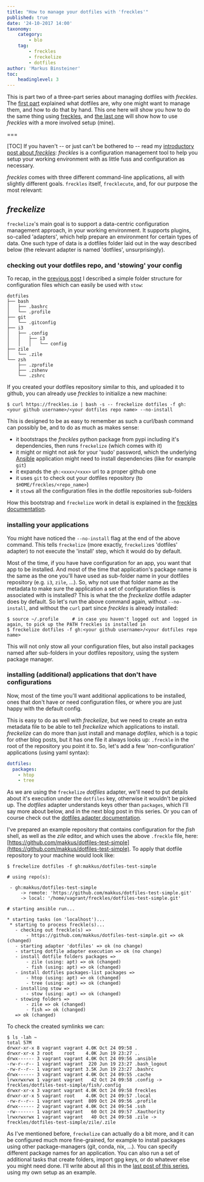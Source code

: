 ```yaml
---
title: "How to manage your dotfiles with 'freckles'"
published: true
date: '24-10-2017 14:00'
taxonomy:
    category:
        - blo
    tag:
        - freckles
        - freckelize
        - dotfiles
author: 'Markus Binsteiner'
toc:
    headinglevel: 3
---
```


This is part two of a three-part series about managing dotfiles with *freckles*. The [first part](/blog/managing-dotfiles) explained what dotfiles are, why one might want to manage them, and how to do that by hand. This one here will show you how to do the same thing using [freckles](https://github.com/makkus/freckles), and [the last one](/blog/how-to-manage-my-dotfiles-with-freckles) will show how to use *freckles* with a more involved setup (mine).

===

[TOC]
If you haven't -- or just can't be bothered to -- read my [introductory post about *freckles*](/blog/so-i-made-this-thing): *freckles* is a configuration management tool to help you setup your working environment with as little fuss and configuration as necessary. 

*freckles* comes with three different command-line applications, all with slightly different goals. `freckles` itself, `frecklecute`, and, for our purpose the most relevant:


## *freckelize*

`freckelize`'s main goal is to support a data-centric configuration management approach, in your working environment. It supports plugins, so-called 'adapters', which help prepare an environment for certain types of data. One such type of data is a dotfiles folder laid out in the way described below (the relevant adapter is named 'dotfiles', unsurprisingly).

### checking out your dotfiles repo, and 'stowing' your config

To recap, in the [previous post](/blog/managing-dotfiles) I described a simple folder structure for configuration files which can easily be used with `stow`:

```
dotfiles
├── bash
│   ├── .bashrc
│   └── .profile
├── git
│   └── .gitconfig
├── i3
│   ├── .config
│   │   ├── i3
│   │   │   └── config
├── zile
│   └── .zile
└── zsh
    ├── .zprofile
    ├── .zshenv
    └── .zshrc

```


If you created your dotfiles repository similar to this, and uploaded it to github, you can already use *freckles* to initialize a new machine:

```console
$ curl https://freckles.io | bash -s -- freckelize dotfiles -f gh:<your github username>/<your dotfiles repo name> --no-install
```

This is designed to be as easy to remember as such a curl/bash command can possibly be, and to do as much as makes sense:

- it bootstraps the *freckles* python package from pypi including it's dependencies, then runs `freckelize` (which comes with it)
- it might or might not ask for your 'sudo' password, which the underlying [Ansible](https://ansible.com) application might need to install dependencies (like for example `git`)
- it expands the `gh:<xxx>/<xxx>` url to a proper github one
- it uses `git` to check out your dotfiles repository (to `$HOME/freckles/<repo_name>`)
- it `stow`s all the configuration files in the dotfile repositories sub-folders

How this bootstrap and `freckelize` work in detail is explained in the [freckles documentation](https://docs.freckles.io).

### installing your applications

You might have noticed the ``--no-install`` flag at the end of the above command. This tells `freckelize` (more exactly, `freckelize`s 'dotfiles' adapter) to not execute the 'install' step, which it would do by default.

Most of the time, if you have have configuration for an app, you want that app to be installed. And most of the time that application's package name is the same as the one you'll have used as sub-folder name in your dotfiles repository (e.g. `i3`, `zile`, ...). So, why not use that folder name as the metadata to make sure the application a set of configuration files is associated with is installed? This is what the the *freckelize* dotfile adapter does by default. So let's run the above command again, without ``--no-install``, and without the ``curl`` part since *freckles* is already installed:

```console
$ source ~/.profile     # in case you haven't logged out and logged in again, to pick up the PATH freckles is installed in
$ freckelize dotfiles -f gh:<your github username>/<your dotfiles repo name>
```

This will not only stow all your configuration files, but also install packages named after sub-folders in your dotfiles repository, using the system package manager.

### installing (additional) applications that don't have configurations

Now, most of the time you'll want additional applications to be installed, ones that don't have or need configuration files, or where you are just happy with the default config.

This is easy to do as well with *freckelize*, but we need to create an extra metadata file to be able to tell *freckelize* which applications to install. *freckelize* can do more than just install and manage *dotfiles*, which is a topic for other blog posts, but it has one file it always looks up: `.freckle` in the root of the repository you point it to. So, let's add a few 'non-configuration' applications (using yaml syntax):

```yaml
dotfiles:
  packages:
    - htop
    - tree
```

As we are using the `freckelize` *dotfiles* adapter, we'll need to put details about it's execution under the `dotfiles` key, otherwise it wouldn't be picked up. The *dotfiles* adapter understands keys other than `packages`, which I'll say more about below, and in the next blog post in this series. Or you can of course check out the [dotfiles adapter documentation](https://docs.freckles.io/en/latest/adapters/dotfiles.html).

I've prepared an example repository that contains configuration for the *fish* shell, as well as the *zile* editor, and which uses the above `.freckle` file, here: [https://github.com/makkus/dotfiles-test-simple](https://github.com/makkus/dotfiles-test-simple). To apply that dotfile repository to your machine would look like:

```consloe
$ freckelize dotfiles -f gh:makkus/dotfiles-test-simple

# using repo(s):

 - gh:makkus/dotfiles-test-simple
     -> remote: 'https://github.com/makkus/dotfiles-test-simple.git'
     -> local: '/home/vagrant/freckles/dotfiles-test-simple.git'

# starting ansible run...

* starting tasks (on 'localhost')...
 * starting to process freckle(s)...
   - checking out freckle(s) => 
       - https://github.com/makkus/dotfiles-test-simple.git => ok (changed)
   - starting adapter 'dotfiles' => ok (no change)
   - starting dotfile adapter execution => ok (no change)
   - install dotfile folders packages =>                    
       - zile (using: apt) => ok (changed)
       - fish (using: apt) => ok (changed)
   - install dotfiles packages-list packages =>             
       - htop (using: apt) => ok (changed)
       - tree (using: apt) => ok (changed)
   - installing stow => 
       - stow (using: apt) => ok (changed)
   - stowing folders => 
       - zile => ok (changed)
       - fish => ok (changed)
   => ok (changed)
```

To check the created symlinks we can:

```console
$ ls -lah ~
total 57M
drwxr-xr-x 8 vagrant vagrant 4.0K Oct 24 09:58 .
drwxr-xr-x 3 root    root    4.0K Jun 19 23:27 ..
drwx------ 3 vagrant vagrant 4.0K Oct 24 09:56 .ansible
-rw-r--r-- 1 vagrant vagrant  220 Jun 19 23:27 .bash_logout
-rw-r--r-- 1 vagrant vagrant 3.5K Jun 19 23:27 .bashrc
drwx------ 3 vagrant vagrant 4.0K Oct 24 09:55 .cache
lrwxrwxrwx 1 vagrant vagrant   42 Oct 24 09:58 .config -> freckles/dotfiles-test-simple/fish/.config
drwxr-xr-x 3 vagrant vagrant 4.0K Oct 24 09:58 freckles
drwxr-xr-x 5 vagrant root    4.0K Oct 24 09:57 .local
-rw-r--r-- 1 vagrant vagrant  809 Oct 24 09:56 .profile
drwx------ 2 vagrant vagrant 4.0K Oct 24 09:54 .ssh
-rw------- 1 vagrant vagrant   60 Oct 24 09:57 .Xauthority
lrwxrwxrwx 1 vagrant vagrant   40 Oct 24 09:58 .zile -> freckles/dotfiles-test-simple/zile/.zile
```

As I've mentioned before, `freckelize` can actually do a bit more, and it can be configured much more fine-grained, for example to install packages using other package-managers (git, conda, nix, ...). You can specify different package names for an application. You can also run a set of additional tasks that create folders, import gpg keys, or do whatever else you might need done. I'll write about all this in the [last post of this series](/blog/how-to-manage-my-dotfiles-with-freckles), using my own setup as an example.

